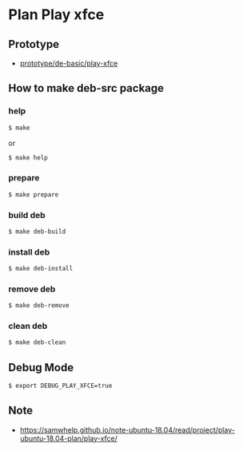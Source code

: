 
# Plan Play xfce


## Prototype

* [prototype/de-basic/play-xfce](../../../prototype/de-basic/play-xfce)


## How to make deb-src package


### help

``` sh
$ make
```

or

``` sh
$ make help
```


### prepare

``` sh
$ make prepare
```


### build deb

``` sh
$ make deb-build
```


### install deb

``` sh
$ make deb-install
```


### remove deb

``` sh
$ make deb-remove
```


### clean deb

``` sh
$ make deb-clean
```

## Debug Mode

``` sh
$ export DEBUG_PLAY_XFCE=true
```


## Note

* https://samwhelp.github.io/note-ubuntu-18.04/read/project/play-ubuntu-18.04-plan/play-xfce/
